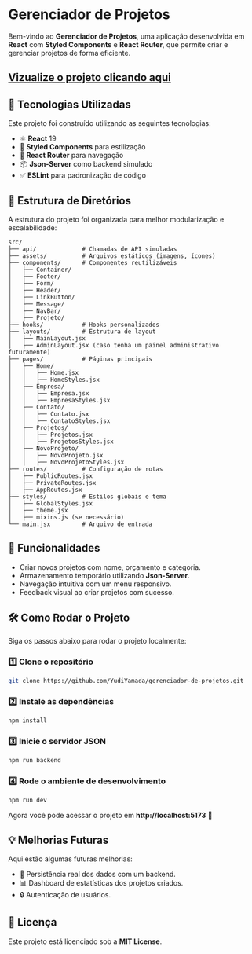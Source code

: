 # Gerenciador de Projetos

Bem-vindo ao **Gerenciador de Projetos**, uma aplicação desenvolvida em **React** com **Styled Components** e **React Router**, que permite criar e gerenciar projetos de forma eficiente.

## [Vizualize o projeto clicando aqui](https://yudiyamada.github.io/gerenciador-de-projetos/)

## 🚀 Tecnologias Utilizadas

Este projeto foi construído utilizando as seguintes tecnologias:

- ⚛️ **React** 19
- 🎨 **Styled Components** para estilização
- 🔄 **React Router** para navegação
- 📦 **Json-Server** como backend simulado
- ✅ **ESLint** para padronização de código

## 📂 Estrutura de Diretórios

A estrutura do projeto foi organizada para melhor modularização e escalabilidade:

```
src/
├── api/             # Chamadas de API simuladas
├── assets/          # Arquivos estáticos (imagens, ícones)
├── components/      # Componentes reutilizáveis
│   ├── Container/
│   ├── Footer/
│   ├── Form/
│   ├── Header/
│   ├── LinkButton/
│   ├── Message/
│   ├── NavBar/
│   ├── Projeto/
├── hooks/           # Hooks personalizados
├── layouts/         # Estrutura de layout
│   ├── MainLayout.jsx
│   ├── AdminLayout.jsx (caso tenha um painel administrativo futuramente)
├── pages/           # Páginas principais
│   ├── Home/
│   │   ├── Home.jsx
│   │   ├── HomeStyles.jsx
│   ├── Empresa/
│   │   ├── Empresa.jsx
│   │   ├── EmpresaStyles.jsx
│   ├── Contato/
│   │   ├── Contato.jsx
│   │   ├── ContatoStyles.jsx
│   ├── Projetos/
│   │   ├── Projetos.jsx
│   │   ├── ProjetosStyles.jsx
│   ├── NovoProjeto/
│   │   ├── NovoProjeto.jsx
│   │   ├── NovoProjetoStyles.jsx
├── routes/          # Configuração de rotas
│   ├── PublicRoutes.jsx
│   ├── PrivateRoutes.jsx
│   ├── AppRoutes.jsx
├── styles/          # Estilos globais e tema
│   ├── GlobalStyles.jsx
│   ├── theme.jsx
│   ├── mixins.js (se necessário)
└── main.jsx         # Arquivo de entrada
```

## 🎯 Funcionalidades

- Criar novos projetos com nome, orçamento e categoria.
- Armazenamento temporário utilizando **Json-Server**.
- Navegação intuitiva com um menu responsivo.
- Feedback visual ao criar projetos com sucesso.

## 🛠️ Como Rodar o Projeto

Siga os passos abaixo para rodar o projeto localmente:

### 1️⃣ Clone o repositório

```sh
git clone https://github.com/YudiYamada/gerenciador-de-projetos.git
```

### 2️⃣ Instale as dependências

```sh
npm install
```

### 3️⃣ Inicie o servidor JSON

```sh
npm run backend
```

### 4️⃣ Rode o ambiente de desenvolvimento

```sh
npm run dev
```

Agora você pode acessar o projeto em **http://localhost:5173** 🚀

## 💡 Melhorias Futuras

Aqui estão algumas futuras melhorias:

- 💾 Persistência real dos dados com um backend.
- 📊 Dashboard de estatísticas dos projetos criados.
- 🔒 Autenticação de usuários.

## 📜 Licença

Este projeto está licenciado sob a **MIT License**.

